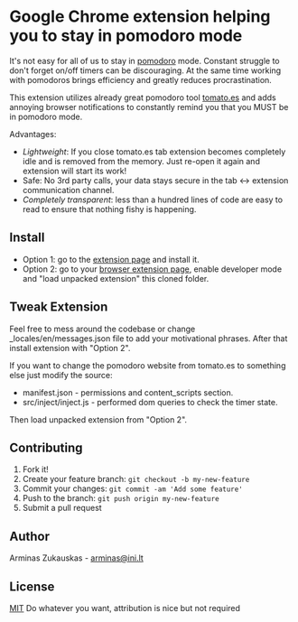 Google Chrome extension helping you to stay in pomodoro mode
==========================================================

It's not easy for all of us to stay in [pomodoro] mode. Constant struggle to don't forget on/off timers can be discouraging. At the same time working with pomodoros brings efficiency and greatly reduces procrastination.

This extension utilizes already great pomodoro tool [tomato.es] and adds annoying browser notifications to constantly remind you that you MUST be in pomodoro mode.

Advantages:

* *Lightweight*: If you close tomato.es tab extension becomes completely idle and is removed from the memory. Just re-open it again and extension will start its work!
* Safe: No 3rd party calls, your data stays secure in the tab <-> extension communication channel.
* *Completely transparent*: less than a hundred lines of code are easy to read to ensure that nothing fishy is happening.

## Install

* Option 1: go to the [extension page] and install it.
* Option 2: go to your [browser extension page], enable developer mode and "load unpacked extension" this cloned folder.


## Tweak Extension

Feel free to mess around the codebase or change _locales/en/messages.json file to add your motivational phrases. After that install extension with "Option 2".

If you want to change the pomodoro website from tomato.es to something else just modify the source:

* manifest.json - permissions and content_scripts section.
* src/inject/inject.js - performed dom queries to check the timer state.

Then load unpacked extension from "Option 2".

## Contributing

1. Fork it!
2. Create your feature branch: `git checkout -b my-new-feature`
3. Commit your changes: `git commit -am 'Add some feature'`
4. Push to the branch: `git push origin my-new-feature`
5. Submit a pull request

## Author
Arminas Zukauskas - arminas@ini.lt

## License

[MIT] Do whatever you want, attribution is nice but not required

[pomodoro]: https://cirillocompany.de/pages/pomodoro-technique
[tomato.es]: http://tomato.es
[extension page]: https://chrome.google.com/webstore/detail/pomodoro-must/fgfijdapfaaflemmapmdegapgmhgfkhh
[browser extension page]: chrome://extensions/
[MIT]: https://tldrlegal.com/license/mit-license
